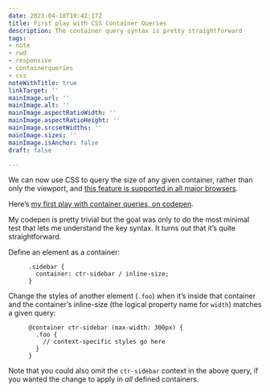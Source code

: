 ```yaml
---
date: 2023-04-10T19:42:17Z
title: First play with CSS Container Queries
description: The container query syntax is pretty straightforward
tags:
- note
- rwd
- responsive
- containerqueries
- css
noteWithTitle: true
linkTarget: ''
mainImage.url: ''
mainImage.alt: ''
mainImage.aspectRatioWidth: ''
mainImage.aspectRatioHeight: ''
mainImage.srcsetWidths: ''
mainImage.sizes: ''
mainImage.isAnchor: false
draft: false

---
```

We can now use CSS to query the size of any given container, rather than only the viewport, and [this feature is supported in all major browsers](https://caniuse.com/css-container-queries).

Here’s [my first play with container queries, on codepen](https://codepen.io/fuzzylogicx/pen/xxaeVbQ?editors=1100).

My codepen is pretty trivial but the goal was only to do the most minimal test that lets me understand the key syntax. It turns out that it’s quite straightforward.

Define an element as a container:

<figure>

    .sidebar {
      container: ctr-sidebar / inline-size;
    }

</figure>

Change the styles of another element (`.foo`) when it’s inside that container and the container’s inline-size (the logical property name for `width`) matches a given query:

<figure>

    @container ctr-sidebar (max-width: 300px) {
      .foo {
    	// context-specific styles go here 
      }
    }

</figure>

Note that you could also omit the `ctr-sidebar` context in the above query, if you wanted the change to apply in _all_ defined containers.